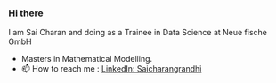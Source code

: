 ### Hi there 

I am Sai Charan and doing as a Trainee in Data Science at Neue fische GmbH

- Masters in Mathematical Modelling.
- 📫 How to reach me : [LinkedIn: Saicharangrandhi](https://www.linkedin.com/in/venkata-sai-charan-grandhi-b30987191/)

<!--
**saicharangrandhi/saicharangrandhi** is a ✨ _special_ ✨ repository because its `README.md` (this file) appears on your GitHub profile.

Here are some ideas to get you started:

- 🔭 I’m currently working on ...
- 🌱 I’m currently learning ...
- 👯 I’m looking to collaborate on ...
- 🤔 I’m looking for help with ...
- 💬 Ask me about ...
- 📫 How to reach me: ...
- 😄 Pronouns: ...
- ⚡ Fun fact: ...
-->
